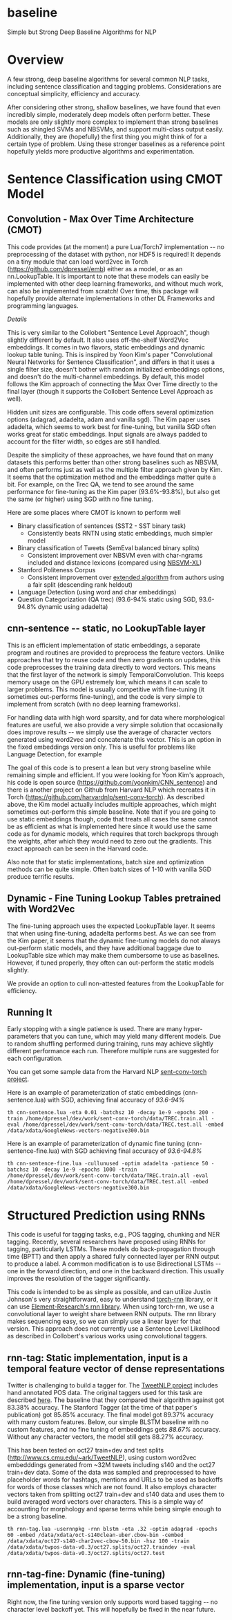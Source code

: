 baseline
=========
Simple but Strong Deep Baseline Algorithms for NLP

# Overview

A few strong, deep baseline algorithms for several common NLP tasks,
including sentence classification and tagging problems.  Considerations are conceptual simplicity, efficiency and accuracy.

After considering other strong, shallow baselines, we have found that even incredibly simple, moderately deep models often perform better.  These models are only slightly more complex to implement than strong baselines such as shingled SVMs and NBSVMs, and support multi-class output easily.  Additionally, they are (hopefully) the first thing you might think of for a certain type of problem.  Using these stronger baselines as a reference point hopefully yields more productive algorithms and experimentation.

# Sentence Classification using CMOT Model

## Convolution - Max Over Time Architecture (CMOT)

This code provides (at the moment) a pure Lua/Torch7 implementation -- no preprocessing of the dataset with python, nor HDF5 is required!  It depends on a tiny module that can load word2vec in Torch (https://github.com/dpressel/emb) either as a model, or as an nn.LookupTable.  It is important to note that these models can easily be implemented with other deep learning frameworks, and without much work, can also be implemented from scratch!  Over time, this package will hopefully provide alternate implementations in other DL Frameworks and programming languages.

*Details*

This is very similar to the Collobert "Sentence Level Approach", though slightly different by default.  It also uses off-the-shelf Word2Vec embeddings.  It comes in two flavors, static embeddings and dynamic lookup table tuning.  This is inspired by Yoon Kim's paper "Convolutional Neural Networks for Sentence Classification", and differs in that it uses a single filter size, doesn't bother with random initialized embeddings options, and doesn't do the multi-channel embeddings.  By default, this model follows the Kim approach of connecting the Max Over Time directly to the final layer (though it supports the Collobert Sentence Level Approach as well).

Hidden unit sizes are configurable.  This code offers several optimization options (adagrad, adadelta, adam and vanilla sgd).  The Kim paper uses adadelta, which seems to work best for fine-tuning, but vanilla SGD often works great for static embeddings.  Input signals are always padded to account for the filter width, so edges are still handled.

Despite the simplicity of these approaches, we have found that on many datasets this performs better than other strong baselines such as NBSVM, and often performs just as well as the multiple filter approach given by Kim. It seems that the optimization method and the embeddings matter quite a bit. For example, on the Trec QA, we tend to see around the same performance for fine-tuning as the Kim paper (93.6%-93.8%), but also get the same (or higher) using SGD with no fine tuning.

Here are some places where CMOT is known to perform well

  - Binary classification of sentences (SST2 - SST binary task)
    - Consistently beats RNTN using static embeddings, much simpler model
  - Binary classification of Tweets (SemEval balanced binary splits)
    - Consistent improvement over NBSVM even with char-ngrams included and distance lexicons (compared using [NBSVM-XL](https://github.com/dpressel/nbsvm-xl))
  - Stanford Politeness Corpus
    - Consistent improvement over [extended algorithm](https://github.com/sudhof/politeness) from authors using a fair split (descending rank heldout)
  - Language Detection (using word and char embeddings)
  - Question Categorization (QA trec) (93.6-94% static using SGD, 93.6-94.8% dynamic using adadelta)
  
## cnn-sentence -- static, no LookupTable layer

This is an efficient implementation of static embeddings, a separate program and routines are provided to preprocess the feature vectors.  Unlike approaches that try to reuse code and then zero gradients on updates, this code preprocesses the training data directly to word vectors.  This means that the first layer of the network is simply TemporalConvolution.  This keeps memory usage on the GPU estremely low, which means it can scale to larger problems.  This model is usually competitive with fine-tuning (it sometimes out-performs fine-tuning), and the code is very simple to implement from scratch (with no deep learning frameworks).

For handling data with high word sparsity, and for data where morphological features are useful, we also provide a very simple solution that occasionally does improve results -- we simply use the average of character vectors generated using word2vec and concatenate this vector.  This is an option in the fixed embeddings version only.  This is useful for problems like Language Detection, for example

The goal of this code is to present a lean but very strong baseline while remaining simple and efficient. If you were looking for Yoon Kim's approach, his code is open source (https://github.com/yoonkim/CNN_sentence) and there is another project on Github from Harvard NLP which recreates it in Torch (https://github.com/harvardnlp/sent-conv-torch).  As described above, the Kim model actually includes multiple approaches, which might sometimes out-perform this simple baseline. Note that if you are going to use static embeddings though, code that treats all cases the same cannot be as efficient as what is implemented here since it would use the same code as for dynamic models, which requires that torch backprops through the weights, after which they would need to zero out the gradients.  This exact approach can be seen in the Harvard code.

Also note that for static implementations, batch size and optimization methods can be quite simple.  Often batch sizes of 1-10 with vanilla SGD produce terrific results.

## Dynamic - Fine Tuning Lookup Tables pretrained with Word2Vec

The fine-tuning approach uses the expected LookupTable layer.  It seems that when using fine-tuning, adadelta performs best.  As we can see from the Kim paper, it seems that the dynamic fine-tuning models do not always out-perform static models, and they have additional baggage due to LookupTable size which may make them cumbersome to use as baselines.  However, if tuned properly, they often can out-perform the static models slightly.

We provide an option to cull non-attested features from the LookupTable for efficiency.

## Running It

Early stopping with a single patience is used.  There are many hyper-parameters that you can tune, which may yield many different models.  Due to random shuffling performed during training, runs may achieve slightly different performance each run.  Therefore multiple runs are suggested for each configuration.

You can get some sample data from the Harvard NLP [sent-conv-torch project](https://github.com/harvardnlp/sent-conv-torch).

Here is an example of parameterization of static embeddings (cnn-sentence.lua) with SGD, achieving final accuracy of *93.6-94%*

```
th cnn-sentence.lua -eta 0.01 -batchsz 10 -decay 1e-9 -epochs 200 -train /home/dpressel/dev/work/sent-conv-torch/data/TREC.train.all -eval /home/dpressel/dev/work/sent-conv-torch/data/TREC.test.all -embed /data/xdata/GoogleNews-vectors-negative300.bin
```

Here is an example of parameterization of dynamic fine tuning (cnn-sentence-fine.lua) with SGD achieving final accuracy of *93.6-94.8%*

```
th cnn-sentence-fine.lua -cullunused -optim adadelta -patience 50 -batchsz 10 -decay 1e-9 -epochs 1000 -train /home/dpressel/dev/work/sent-conv-torch/data/TREC.train.all -eval /home/dpressel/dev/work/sent-conv-torch/data/TREC.test.all -embed /data/xdata/GoogleNews-vectors-negative300.bin
```

# Structured Prediction using RNNs

This code is useful for tagging tasks, e.g., POS tagging, chunking and NER tagging.  Recently, several researchers have proposed using RNNs for tagging, 
particularly LSTMs.  These models do back-propagation through time (BPTT)
and then apply a shared fully connected layer per RNN output to produce a label.
A common modification is to use Bidirectional LSTMs -- one in the forward direction, and one in the backward direction.  This usually improves the resolution of the tagger significantly.

This code is intended to be as simple as possible, and can utilize Justin Johnson's very straightforward, easy to understand [torch-rnn](https://github.com/jcjohnson/torch-rnn) library, or it can use [Element-Research's rnn library](https://github.com/Element-Research/rnn).  When using torch-rnn, we use a convolutional layer to weight share between RNN outputs.  The rnn library makes sequencing easy, so we can simply use a linear layer for that version.  This approach does not currently use a Sentence Level Likelihood as described in Collobert's various works using convolutional taggers.

## rnn-tag: Static implementation, input is a temporal feature vector of dense representations

Twitter is challenging to build a tagger for.  The [TweetNLP project](http://www.cs.cmu.edu/~ark/TweetNLP) includes hand annotated POS data. The original taggers used for this task are described [here](http://www.cs.cmu.edu/~ark/TweetNLP/gimpel+etal.acl11.pdf).  The baseline that they compared their algorithm against got 83.38% accuracy.  The Stanford Tagger (at the time of that paper's publication) got 85.85% accuracy.  The final model got 89.37% accuracy with many custom features.  Below, our simple BLSTM baseline with no custom features, and no fine tuning of embeddings gets *88.67%* accuracy.  Without any character vectors, the model still gets 88.27% accuracy.

This has been tested on oct27 train+dev and test splits (http://www.cs.cmu.edu/~ark/TweetNLP), using custom word2vec embedddings generated from ~32M tweets including s140 and the oct27 train+dev data.  Some of the data was sampled and preprocessed to have placeholder words for hashtags, mentions and URLs to be used as backoffs for words of those classes which are not found.  It also employs character vectors taken from splitting oct27 train+dev and s140 data and uses them to build averaged word vectors over characters.  This is a simple way of accounting for morphology and sparse terms while being simple enough to be a strong baseline.


```
th rnn-tag.lua -usernnpkg -rnn blstm -eta .32 -optim adagrad -epochs 60 -embed /data/xdata/oct-s140clean-uber.cbow-bin -cembed /data/xdata/oct27-s140-char2vec-cbow-50.bin -hsz 100 -train /data/xdata/twpos-data-v0.3/oct27.splits/oct27.traindev -eval /data/xdata/twpos-data-v0.3/oct27.splits/oct27.test
```

## rnn-tag-fine: Dynamic (fine-tuning) implementation, input is a sparse vector

Right now, the fine tuning version only supports word based tagging -- no character level backoff yet.  This will hopefully be fixed in the near future.